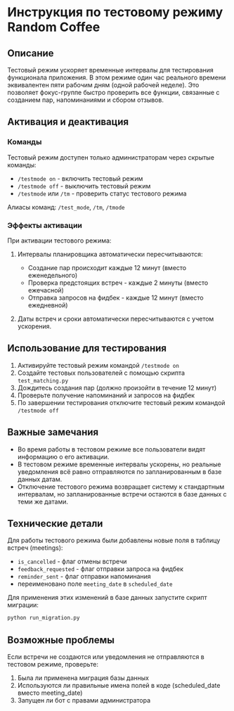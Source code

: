 # Инструкция по тестовому режиму Random Coffee

## Описание

Тестовый режим ускоряет временные интервалы для тестирования функционала приложения. В этом режиме один час реального времени эквивалентен пяти рабочим дням (одной рабочей неделе). Это позволяет фокус-группе быстро проверить все функции, связанные с созданием пар, напоминаниями и сбором отзывов.

## Активация и деактивация

### Команды

Тестовый режим доступен только администраторам через скрытые команды:

- `/testmode on` - включить тестовый режим
- `/testmode off` - выключить тестовый режим
- `/testmode` или `/tm` - проверить статус тестового режима

Алиасы команд: `/test_mode`, `/tm`, `/tmode`

### Эффекты активации

При активации тестового режима:

1. Интервалы планировщика автоматически пересчитываются:
   - Создание пар происходит каждые 12 минут (вместо еженедельного)
   - Проверка предстоящих встреч - каждые 2 минуты (вместо ежечасной)
   - Отправка запросов на фидбек - каждые 12 минут (вместо ежедневной)

2. Даты встреч и сроки автоматически пересчитываются с учетом ускорения.

## Использование для тестирования

1. Активируйте тестовый режим командой `/testmode on`
2. Создайте тестовых пользователей с помощью скрипта `test_matching.py`
3. Дождитесь создания пар (должно произойти в течение 12 минут)
4. Проверьте получение напоминаний и запросов на фидбек
5. По завершении тестирования отключите тестовый режим командой `/testmode off`

## Важные замечания

- Во время работы в тестовом режиме все пользователи видят информацию о его активации.
- В тестовом режиме временные интервалы ускорены, но реальные уведомления всё равно отправляются по запланированным в базе данных датам.
- Отключение тестового режима возвращает систему к стандартным интервалам, но запланированные встречи остаются в базе данных с теми же датами.

## Технические детали

Для работы тестового режима были добавлены новые поля в таблицу встреч (meetings):
- `is_cancelled` - флаг отмены встречи
- `feedback_requested` - флаг отправки запроса на фидбек
- `reminder_sent` - флаг отправки напоминания
- переименовано поле `meeting_date` в `scheduled_date`

Для применения этих изменений в базе данных запустите скрипт миграции:
```bash
python run_migration.py
```

## Возможные проблемы

Если встречи не создаются или уведомления не отправляются в тестовом режиме, проверьте:
1. Была ли применена миграция базы данных
2. Используются ли правильные имена полей в коде (scheduled_date вместо meeting_date)
3. Запущен ли бот с правами администратора 